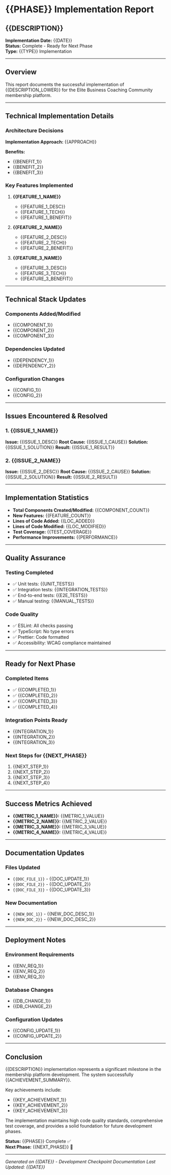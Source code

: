 # {{PHASE}} Implementation Report
## {{DESCRIPTION}}

**Implementation Date:** {{DATE}}  
**Status:** Complete - Ready for Next Phase  
**Type:** {{TYPE}} Implementation

---

## Overview

This report documents the successful implementation of {{DESCRIPTION_LOWER}} for the Elite Business Coaching Community membership platform.

---

## Technical Implementation Details

### Architecture Decisions

**Implementation Approach:** {{APPROACH}}

**Benefits:**
- {{BENEFIT_1}}
- {{BENEFIT_2}}
- {{BENEFIT_3}}

### Key Features Implemented

1. **{{FEATURE_1_NAME}}**
   - {{FEATURE_1_DESC}}
   - {{FEATURE_1_TECH}}
   - {{FEATURE_1_BENEFIT}}

2. **{{FEATURE_2_NAME}}**
   - {{FEATURE_2_DESC}}
   - {{FEATURE_2_TECH}}
   - {{FEATURE_2_BENEFIT}}

3. **{{FEATURE_3_NAME}}**
   - {{FEATURE_3_DESC}}
   - {{FEATURE_3_TECH}}
   - {{FEATURE_3_BENEFIT}}

---

## Technical Stack Updates

### Components Added/Modified
- {{COMPONENT_1}}
- {{COMPONENT_2}}
- {{COMPONENT_3}}

### Dependencies Updated
- {{DEPENDENCY_1}}
- {{DEPENDENCY_2}}

### Configuration Changes
- {{CONFIG_1}}
- {{CONFIG_2}}

---

## Issues Encountered & Resolved

### 1. {{ISSUE_1_NAME}}
**Issue:** {{ISSUE_1_DESC}}
**Root Cause:** {{ISSUE_1_CAUSE}}
**Solution:** {{ISSUE_1_SOLUTION}}
**Result:** {{ISSUE_1_RESULT}}

### 2. {{ISSUE_2_NAME}}
**Issue:** {{ISSUE_2_DESC}}
**Root Cause:** {{ISSUE_2_CAUSE}}
**Solution:** {{ISSUE_2_SOLUTION}}
**Result:** {{ISSUE_2_RESULT}}

---

## Implementation Statistics

- **Total Components Created/Modified:** {{COMPONENT_COUNT}}
- **New Features:** {{FEATURE_COUNT}}
- **Lines of Code Added:** {{LOC_ADDED}}
- **Lines of Code Modified:** {{LOC_MODIFIED}}
- **Test Coverage:** {{TEST_COVERAGE}}
- **Performance Improvements:** {{PERFORMANCE}}

---

## Quality Assurance

### Testing Completed
- ✅ Unit tests: {{UNIT_TESTS}}
- ✅ Integration tests: {{INTEGRATION_TESTS}}
- ✅ End-to-end tests: {{E2E_TESTS}}
- ✅ Manual testing: {{MANUAL_TESTS}}

### Code Quality
- ✅ ESLint: All checks passing
- ✅ TypeScript: No type errors
- ✅ Prettier: Code formatted
- ✅ Accessibility: WCAG compliance maintained

---

## Ready for Next Phase

### Completed Items
- ✅ {{COMPLETED_1}}
- ✅ {{COMPLETED_2}}
- ✅ {{COMPLETED_3}}
- ✅ {{COMPLETED_4}}

### Integration Points Ready
- {{INTEGRATION_1}}
- {{INTEGRATION_2}}
- {{INTEGRATION_3}}

### Next Steps for {{NEXT_PHASE}}
1. {{NEXT_STEP_1}}
2. {{NEXT_STEP_2}}
3. {{NEXT_STEP_3}}
4. {{NEXT_STEP_4}}

---

## Success Metrics Achieved

- **{{METRIC_1_NAME}}:** {{METRIC_1_VALUE}}
- **{{METRIC_2_NAME}}:** {{METRIC_2_VALUE}}
- **{{METRIC_3_NAME}}:** {{METRIC_3_VALUE}}
- **{{METRIC_4_NAME}}:** {{METRIC_4_VALUE}}

---

## Documentation Updates

### Files Updated
- `{{DOC_FILE_1}}` - {{DOC_UPDATE_1}}
- `{{DOC_FILE_2}}` - {{DOC_UPDATE_2}}
- `{{DOC_FILE_3}}` - {{DOC_UPDATE_3}}

### New Documentation
- `{{NEW_DOC_1}}` - {{NEW_DOC_DESC_1}}
- `{{NEW_DOC_2}}` - {{NEW_DOC_DESC_2}}

---

## Deployment Notes

### Environment Requirements
- {{ENV_REQ_1}}
- {{ENV_REQ_2}}
- {{ENV_REQ_3}}

### Database Changes
- {{DB_CHANGE_1}}
- {{DB_CHANGE_2}}

### Configuration Updates
- {{CONFIG_UPDATE_1}}
- {{CONFIG_UPDATE_2}}

---

## Conclusion

{{DESCRIPTION}} implementation represents a significant milestone in the membership platform development. The system successfully {{ACHIEVEMENT_SUMMARY}}.

Key achievements include:
- {{KEY_ACHIEVEMENT_1}}
- {{KEY_ACHIEVEMENT_2}}
- {{KEY_ACHIEVEMENT_3}}

The implementation maintains high code quality standards, comprehensive test coverage, and provides a solid foundation for future development phases.

**Status:** {{PHASE}} Complete ✅  
**Next Phase:** {{NEXT_PHASE}} 🔄

---

*Generated on {{DATE}} - Development Checkpoint Documentation*
*Last Updated: {{DATE}}*